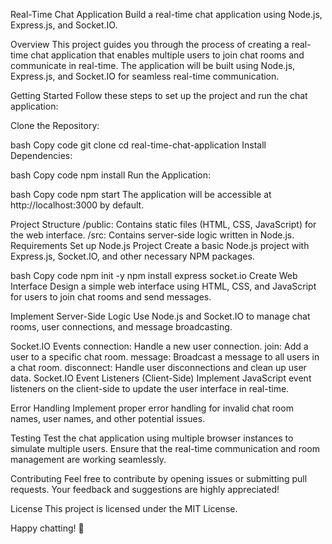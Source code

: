 Real-Time Chat Application
Build a real-time chat application using Node.js, Express.js, and Socket.IO.

Overview
This project guides you through the process of creating a real-time chat application that enables multiple users to join chat rooms and communicate in real-time. The application will be built using Node.js, Express.js, and Socket.IO for seamless real-time communication.

Getting Started
Follow these steps to set up the project and run the chat application:

Clone the Repository:

bash
Copy code
git clone <repository-url>
cd real-time-chat-application
Install Dependencies:

bash
Copy code
npm install
Run the Application:

bash
Copy code
npm start
The application will be accessible at http://localhost:3000 by default.

Project Structure
/public: Contains static files (HTML, CSS, JavaScript) for the web interface.
/src: Contains server-side logic written in Node.js.
Requirements
Set up Node.js Project
Create a basic Node.js project with Express.js, Socket.IO, and other necessary NPM packages.

bash
Copy code
npm init -y
npm install express socket.io
Create Web Interface
Design a simple web interface using HTML, CSS, and JavaScript for users to join chat rooms and send messages.

Implement Server-Side Logic
Use Node.js and Socket.IO to manage chat rooms, user connections, and message broadcasting.

Socket.IO Events
connection: Handle a new user connection.
join: Add a user to a specific chat room.
message: Broadcast a message to all users in a chat room.
disconnect: Handle user disconnections and clean up user data.
Socket.IO Event Listeners (Client-Side)
Implement JavaScript event listeners on the client-side to update the user interface in real-time.

Error Handling
Implement proper error handling for invalid chat room names, user names, and other potential issues.

Testing
Test the chat application using multiple browser instances to simulate multiple users. Ensure that the real-time communication and room management are working seamlessly.

Contributing
Feel free to contribute by opening issues or submitting pull requests. Your feedback and suggestions are highly appreciated!

License
This project is licensed under the MIT License.

Happy chatting! 🚀
